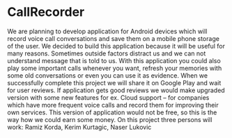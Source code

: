 # CallRecorder
We are planning to develop application for Android devices which will record voice call conversations and save them on a mobile phone storage of the user. We decided to build this application because it will be useful for many reasons. Sometimes outside factors distract us and we can not understand message that is told to us. With this application you could also play some important calls whenever you want, refresh your memories with some old conversations or even you can use it as evidence. When we successfully complete this project we will share it on Google Play and wait for user reviews. If application gets good reviews we would make upgraded version with some new features for ex. Cloud support – for companies which have more frequent voice calls and record them for improving their own services. This version of application would not be free, so this is the way how we could earn some money.
On this project three persons will work:
Ramiz Korda,
Kerim Kurtagic,
Naser Lukovic
